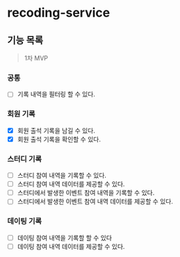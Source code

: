 # recoding-service

## 기능 목록
> 1차 MVP
### 공통
- [ ] 기록 내역을 필터링 할 수 있다.

### 회원 기록
- [x] 회원 출석 기록을 남길 수 있다.
- [x] 회원 출석 기록을 확인할 수 있다.

### 스터디 기록
- [ ] 스터디 참여 내역을 기록할 수 있다.
- [ ] 스터디 참여 내역 데이터를 제공할 수 있다.
- [ ] 스터디에서 발생한 이벤트 참여 내역을 기록할 수 있다.
- [ ] 스터디에서 발생한 이벤트 참여 내역 데이터를 제공할 수 있다.

### 데이팅 기록
- [ ] 데이팅 참여 내역을 기록할 할 수 있다
- [ ] 데이팅 참여 내역 데이터를 제공할 수 있다.